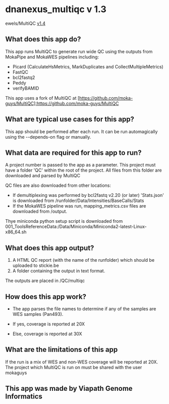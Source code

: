 # dnanexus_multiqc v 1.3
ewels/MultiQC [v1.4](https://github.com/ewels/MultiQC/)

## What does this app do?
This app runs MultiQC to generate run wide QC using the outputs from MokaPipe and MokaWES pipelines including:
* Picard (CalculateHsMetrics, MarkDuplicates and CollectMultipleMetrics)
* FastQC 
* bcl2fastq2
* Peddy
* verifyBAMID

This app uses a fork of MultiQC at [https://github.com/moka-guys/MultiQC]:https://github.com/moka-guys/MultiQC

## What are typical use cases for this app?
This app should be performed after each run. It can be run automagically using the --depends-on flag or manually.

## What data are required for this app to run?
A project number is passed to the app as a parameter.
This project must have a folder 'QC' within the root of the project.
All files from this folder are downloaded and parsed by MultiQC

QC files are also downloaded from other locations:
* If demultiplexing was performed by bcl2fastq v2.20 (or later) 'Stats.json' is downloaded from  /runfolder/Data/Intensities/BaseCalls/Stats 
* If the MokaWES pipeline was run, mapping_metrics.csv files are downloaded from /output.

Thye miniconda python setup script is downloaded from 001_ToolsReferenceData:/Data/Miniconda/Miniconda2-latest-Linux-x86_64.sh

## What does this app output?
1. A HTML QC report (with the name of the runfolder) which should be uploaded to stickie.be
2. A folder containing the output in text format.

The outputs are placed in /QC/multiqc

## How does this app work?
* The app parses the file names to determine if any of the samples are WES samples (Pan493).

 * If yes, coverage is reported at 20X
 * Else, coverage is reported at 30X

## What are the limitations of this app
If the run is a mix of WES and non-WES coverage will be reported at 20X.
The project which MultiQC is run on must be shared with the user mokaguys

## This app was made by Viapath Genome Informatics 
